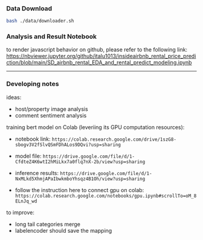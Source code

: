 
### Data Download
```bash
bash ./data/downloader.sh

```
### Analysis and Result Notebook
to render javascript behavior on github, please refer to the following link:
https://nbviewer.jupyter.org/github/italu1013/insideairbnb_rental_price_prediction/blob/main/SD_airbnb_rental_EDA_and_rental_predict_modeling.ipynb


------
### Developing notes 
ideas:
* host/property image analysis
* comment sentiment analysis


training bert model on Colab (leveriing its GPU computation resources):
- notebook link: `https://colab.research.google.com/drive/1szG8-sbogv3V2fSlvQSmFDhALos9DQvi?usp=sharing`
- model file: `https://drive.google.com/file/d/1-CfdteZ4K6wtI2hMiLkx7a0flq7nX-2b/view?usp=sharing`
- inference results: `https://drive.google.com/file/d/1-NxMLkd5XhmjAPaIbwkmboYhsqz4B1Oh/view?usp=sharing`


- follow the instruction here to connect gpu on colab:
`https://colab.research.google.com/notebooks/gpu.ipynb#scrollTo=oM_8ELnJq_wd`


to improve:
* long tail categories merge
* labelencoder should save the mapping